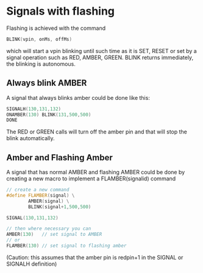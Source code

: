 # Signals with flashing

Flashing is achieved with the command

```cpp
BLINK(vpin, onMs, offMs)
```

which will start a vpin blinking until such time as it is SET, RESET or set by a signal operation such as RED, AMBER, GREEN. 
BLINK returns immediately, the blinking is autonomous. 

## Always blink AMBER 
A signal that always blinks amber could be done like this:

```cpp
SIGNALH(130,131,132)
ONAMBER(130) BLINK(131,500,500) 
DONE
```

The RED or GREEN calls will turn off the amber pin and that will stop the blink automatically.

## Amber and Flashing Amber 
A signal that has normal AMBER and flashing AMBER could be done by creating a new macro to implement a FLAMBER(signalid) command

```cpp
// create a new command
#define FLAMBER(signal) \
        AMBER(signal) \
        BLINK(signal+1,500,500)

SIGNAL(130,131,132) 

// then where necessary you can 
AMBER(130)   // set signal to AMBER
// or 
FLAMBER(130) // set signal to flashing amber
```

(Caution: this assumes that the amber pin is redpin+1 in the SIGNAL or SIGNALH definition)
